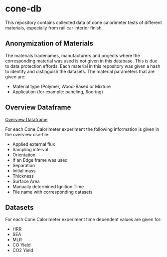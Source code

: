 # cone-db
This repository contains collected data of cone calorimeter tests of different materials, especially from rail car interior finish.
## Anonymization of Materials
The materials tradenames, manufacturers and projects where the corresponding material was used is not given in this database. This is due to data protection effords. Each material in this repository was given a hash to identify and distinguish the datasets. 
The material parameters that are given are:

- Material type (Polymer, Wood-Based or Mixture
- Application (for example: paneling, flooring)

## Overview Dataframe
[Overview Dataframe](ConeData/combined_overview_official.csv)

For each Cone Calorimeter experiment the following information is given in the overview csv-file:

- Applied external flux
- Sampling interval
- Orientation
- If an Edge frame was used
- Separation
- Initial mass
- Thickness
- Surface Area
- Manually determined Ignition Time
- File name with corresponding datasets

## Datasets
For each Cone Calorimeter experiment time dependent values are given for:

- HRR
- SEA
- MLR
- CO Yield
- CO2 Yield
